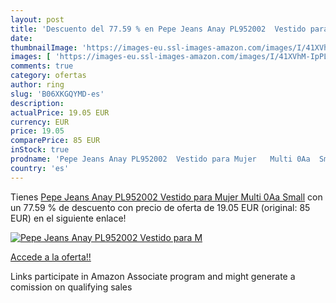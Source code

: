 ```yaml
---
layout: post
title: 'Descuento del 77.59 % en Pepe Jeans Anay PL952002  Vestido para M'
date: 
thumbnailImage: 'https://images-eu.ssl-images-amazon.com/images/I/41XVhM-IpPL._SL200_.jpg'
images: [ 'https://images-eu.ssl-images-amazon.com/images/I/41XVhM-IpPL._SL200_.jpg' ]
comments: true
category: ofertas
author: ring
slug: 'B06XKGQYMD-es'
description:
actualPrice: 19.05 EUR
currency: EUR
price: 19.05
comparePrice: 85 EUR
inStock: true
prodname: 'Pepe Jeans Anay PL952002  Vestido para Mujer   Multi 0Aa  Small'
country: 'es'
---
```


Tienes [Pepe Jeans Anay PL952002  Vestido para Mujer   Multi 0Aa  Small](https://www.amazon.es/dp/B06XKGQYMD/?tag=tolees-21) con un 77.59 % de descuento con precio de oferta de 19.05 EUR (original: 85 EUR) en el siguiente enlace!

[![Pepe Jeans Anay PL952002  Vestido para M](https://images-eu.ssl-images-amazon.com/images/I/41XVhM-IpPL._SL200_.jpg)](https://www.amazon.es/dp/B06XKGQYMD/?tag=tolees-21)

[Accede a la oferta!!](https://www.amazon.es/dp/B06XKGQYMD/?tag=tolees-21)

Links participate in Amazon Associate program and might generate a comission on qualifying sales


